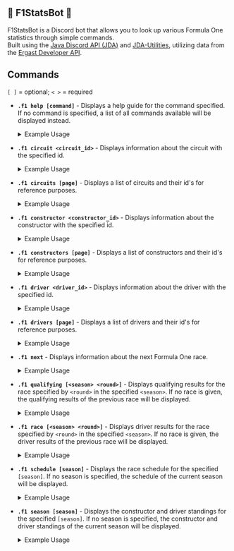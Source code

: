 ## 🏁 F1StatsBot 🏁
F1StatsBot is a Discord bot that allows you to look up various Formula One statistics through simple commands.  
Built using the [Java Discord API (JDA)](https://github.com/DV8FromTheWorld/JDA) and [JDA-Utilities](https://github.com/JDA-Applications/JDA-Utilities), utilizing data from the [Ergast Developer API](http://ergast.com/mrd/).

## Commands
`[ ]` = optional; `< >` = required
- **`.f1 help [command]`** - Displays a help guide for the command specified. If no command is specified, a list of all commands available will be displayed instead.
    <details><summary>Example Usage</summary>
   
    ![Help Command](screenshots/help_command.png)
    </details>
- **`.f1 circuit <circuit_id>`** - Displays information about the circuit with the specified id.
    <details><summary>Example Usage</summary>
   
    ![Circuit Command](screenshots/circuit_command.png)
    </details>
- **`.f1 circuits [page]`** - Displays a list of circuits and their id's for reference purposes.
    <details><summary>Example Usage</summary>
   
    ![Circuits Command](screenshots/circuits_command.png)
    </details>
- **`.f1 constructor <constructor_id>`** - Displays information about the constructor with the specified id.
    <details><summary>Example Usage</summary>
   
    ![Constructor Command](screenshots/constructor_command.png)
    </details>
- **`.f1 constructors [page]`** - Displays a list of constructors and their id's for reference purposes.
    <details><summary>Example Usage</summary>
   
    ![Constructors Command](screenshots/constructors_command.png)
    </details>
- **`.f1 driver <driver_id>`** - Displays information about the driver with the specified id.
    <details><summary>Example Usage</summary>
   
    ![Driver Command](screenshots/driver_command.png)
    </details>
- **`.f1 drivers [page]`** - Displays a list of drivers and their id's for reference purposes.
    <details><summary>Example Usage</summary>
   
    ![Drivers Command](screenshots/drivers_command.png)
    </details>
- **`.f1 next`** - Displays information about the next Formula One race.
    <details><summary>Example Usage</summary>
   
    ![Next Command](screenshots/next_command.png)
    </details>
- **`.f1 qualifying [<season> <round>]`** - Displays qualifying results for the race specified by `<round>` in the specified `<season>`. If no race is given, the qualifying results of the previous race will be displayed.
    <details><summary>Example Usage</summary>
   
    ![Qualifying Command v1](screenshots/qualifying_command.png)
    </details>
- **`.f1 race [<season> <round>]`** - Displays driver results for the race specified by `<round>` in the specified `<season>`. If no race is given, the driver results of the previous race will be displayed.
    <details><summary>Example Usage</summary>
   
    ![Race Command](screenshots/race_command.png)
    </details>
- **`.f1 schedule [season]`** - Displays the race schedule for the specified `[season]`. If no season is specified, the schedule of the current season will be displayed.
    <details><summary>Example Usage</summary>
   
    ![Schedule Command](screenshots/schedule_command.png)
    </details>
- **`.f1 season [season]`** - Displays the constructor and driver standings for the specified `[season]`. If no season is specified, the constructor and driver standings of the current season will be displayed.
    <details><summary>Example Usage</summary>
   
    ![Season Command](screenshots/season_command.png)
    </details>